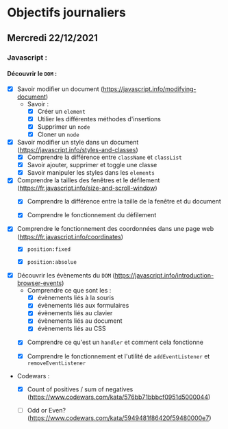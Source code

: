 # Objectifs journaliers

## Mercredi 22/12/2021


### Javascript :

#### Découvrir le `DOM` :

* [X] Savoir modifier un document (https://javascript.info/modifying-document)
  * Savoir :
    * [X] Créer un `element`
    * [X] Utilier les différentes méthodes d'insertions
    * [X] Supprimer un `node`
    * [X] Cloner un `node`

* [X] Savoir modifier un style dans un document (https://javascript.info/styles-and-classes)
  * [X] Comprendre la différence entre `className` et `classList`
  * [X] Savoir ajouter, supprimer et toggle une classe
  * [X] Savoir manipuler les styles dans les `elements`

* [X] Comprendre la tailles des fenêtres et le défilement (https://fr.javascript.info/size-and-scroll-window)
  * [X] Comprendre la différence entre la taille de la fenêtre et du document
  * [X] Comprendre le fonctionnement du défilement


* [X] Comprendre le fonctionnement des coordonnées dans une page web (https://fr.javascript.info/coordinates)
  * [X] `position:fixed`
  * [X] `position:absolue`


* [X] Découvrir les évènements du `DOM` (https://javascript.info/introduction-browser-events)
  * Comprendre ce que sont les : 
    * [X] évènements liés à la souris
    * [X] évènements liés aux formulaires
    * [X] évènements liés au clavier
    * [X] évènements liés au document
    * [X] évènements liés au CSS
  * [X] Comprendre ce qu'est un `handler` et comment cela fonctionne
  * [X] Comprendre le fonctionnement et l'utilité de `addEventListener` et `removeEventListener`


* Codewars :
  * [X] Count of positives / sum of negatives (https://www.codewars.com/kata/576bb71bbbcf0951d5000044)
  * [ ] Odd or Even? (https://www.codewars.com/kata/5949481f86420f59480000e7)


